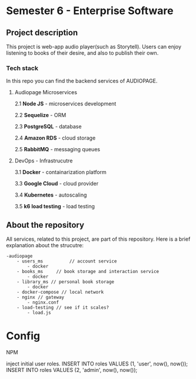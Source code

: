 # Semester 6 - Enterprise Software

## Project description
This project is web-app audio player(such as Storytell). Users can enjoy listening to books of their desire, and also to publish their own.

### Tech stack
In this repo you can find the backend services of AUDIOPAGE.


1. Audiopage Microservices

    2.1 **Node JS** - microservices development

    2.2 **Sequelize** - ORM

    2.3 **PostgreSQL** - database

    2.4 **Amazon RDS** - cloud storage
    
    2.5 **RabbitMQ** - messaging queues

2. DevOps - Infrastrucutre

    3.1 **Docker** - containarization platform

    3.3 **Google Cloud** - cloud provider
    
    3.4 **Kubernetes** - autoscaling
    
    3.5 **k6 load testing** - load testing
    
 
## About the repository
All services, related to this project, are part of this repository. Here is a brief explanation about the strucutre:

    -audiopage
        - users_ms          // account service
            - docker
        - books_ms     // book storage and interaction service
            - docker
        - library_ms // personal book storage
            - docker
        - docker-compose // local network
        - nginx // gateway
            - nginx.conf
        - load-testing // see if it scales?
            - load.js
# Config

NPM

inject initial user roles.
INSERT INTO roles VALUES (1, 'user', now(), now());
INSERT INTO roles VALUES (2, 'admin', now(), now());
